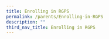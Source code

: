 ```yaml
---
title: Enrolling in RGPS
permalink: /parents/Enrolling-in-RGPS
description: ""
third_nav_title: Enrolling in RGPS
---
```

